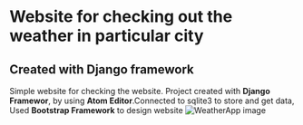 # Website for checking out the weather in particular city
## Created with Django framework

Simple website for checking the website. Project created with 
**Django Framewor**, by using **Atom Editor**.Connected to sqlite3
to store and get data, Used **Bootstrap Framework** to design website
![WeatherApp image](https://github.com/khashimovSh/WeatherApp/WeatherApp.png) 
